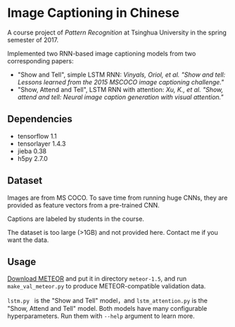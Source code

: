 # Image Captioning in Chinese

A course project of *Pattern Recognition* at Tsinghua University in the spring semester of 2017.

Implemented two RNN-based image captioning models from two corresponding papers:

* "Show and Tell", simple LSTM RNN: *Vinyals, Oriol, et al. "Show and tell: Lessons learned from the 2015 MSCOCO image captioning challenge."*
* "Show, Attend and Tell", LSTM RNN with attention: *Xu, K., et al. "Show, attend and tell: Neural image caption generation with visual attention."*

## Dependencies

* tensorflow 1.1
* tensorlayer 1.4.3
* jieba 0.38
* h5py 2.7.0

## Dataset

Images are from MS COCO. To save time from running huge CNNs, they are provided as feature vectors from a pre-trained CNN.

Captions are labeled by students in the course.

The dataset is too large (>1GB) and not provided here. Contact me if you want the data.

## Usage

[Download METEOR](http://www.cs.cmu.edu/~alavie/METEOR/) and put it in directory `meteor-1.5`, and run `make_val_meteor.py` to produce METEOR-compatible validation data.

`lstm.py ` is the "Show and Tell" model，and `lstm_attention.py` is the "Show, Attend and Tell" model. Both models have many configurable hyperparameters. Run them with `--help` argument to learn more.